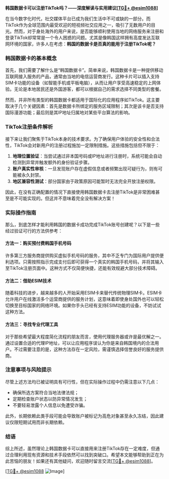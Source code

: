 **韩国数据卡可以注册TikTok吗？——深度解读与实用建议[[TG💪+ @esim1088](https://t.me/s/esim1088)]**

在当今数字化时代，社交媒体平台已成为我们生活中不可或缺的一部分。而TikTok作为全球范围内最受欢迎的短视频社交应用之一，吸引了无数用户的目光。然而，对于身处海外的用户来说，是否能够顺利使用当地的网络服务来注册和登录TikTok却常常是一个令人困惑的问题。尤其是像韩国这样拥有高度发达互联网环境的国家，许多人在考虑：**韩国的数据卡是否真的能用于注册TikTok呢？**

### 韩国数据卡的基本概念

首先，我们需要了解什么是“韩国数据卡”。简单来说，韩国数据卡是一种提供移动互联网接入服务的产品，通常由当地的电信运营商发行。这种卡片可以插入支持SIM卡功能的设备（如智能手机或平板电脑），从而让用户享受高速稳定的上网体验。无论是本地居民还是外国游客，都可以根据自己的需求选择不同类型的套餐。

然而，并非所有类型的韩国数据卡都适用于国际化的应用程序如TikTok。这主要取决于几个关键因素：首先是数据卡所绑定的服务区域限制；其次是该卡是否支持国际漫游功能；最后则是其IP地址归属地对某些平台算法的影响。

### TikTok注册条件解析

接下来让我们聚焦于TikTok本身的技术要求。为了确保用户体验的安全性和合法性，TikTok会对新用户的注册过程施加一定限制措施。这些措施包括但不限于：

1. **地理位置验证**：当尝试通过非本国号码或IP地址进行注册时，系统可能会自动检测到异常并触发额外的身份验证步骤。
2. **账户真实性审核**：一旦发现账户存在虚假信息或者频繁出现可疑行为，则有可能被永久封禁。
3. **地区兼容性测试**：部分国家由于政策原因可能暂时无法完全开放注册权限。

因此，在没有正确配置的情况下直接使用韩国数据卡去注册TikTok是非常困难甚至是不可能实现的。但这并不意味着完全没有解决方案！

### 实际操作指南

那么，到底怎样才能利用韩国的数据卡成功完成TikTok账号创建呢？以下是一些经过验证可行的方法供参考：

#### 方法一：购买预付费韩国手机号码
许多第三方服务商提供购买虚拟手机号码的服务，其中不乏专门为国际用户提供便利选项。只需按照指示完成支付后即可获得一个真实的韩国手机号码，并将其输入至TikTok注册页面中。这种方式不仅简便快捷，还能有效规避大部分技术障碍。

#### 方法二：借助ESIM技术
随着科技的进步，越来越多的人开始采用ESIM卡来替代传统物理SIM卡。ESIM卡允许用户在线激活多个运营商提供的服务计划，这意味着即使身处国外也可以轻松切换至目标国家的网络环境。如果你手头已经有支持ESIM功能的设备，不妨试试这种方法。

#### 方法三：寻找专业代理工具
对于那些希望最大程度简化流程的朋友而言，使用代理服务器或许是最优解之一。通过设置合适的代理IP地址，可以让应用程序误认为你是来自韩国境内的合法用户。不过需要注意的是，这种方法存在一定风险，需谨慎选择信誉良好的服务提供商。

### 注意事项与风险提示

尽管上述方法均已被证明具有可行性，但在实际操作过程中仍需注意以下几点：
- 确保所选方案符合当地法律法规；
- 定期检查账户状态以防异常情况发生；
- 不要轻易泄露个人信息以免遭受诈骗。

此外，长期依赖此类手段可能会导致账户被标记为高危对象甚至永久冻结，因此建议仅限短期试用而非长期依赖。

### 结语

综上所述，虽然理论上韩国数据卡可以直接用来注册TikTok存在一定难度，但通过合理利用现有资源和技术手段依然可以找到突破口。希望本文能够帮助到正在为此苦恼的朋友！如果还有其他疑问，欢迎随时留言交流[[TG💪+ @esim1088](https://t.me/s/esim1088)]。

[[TG💪+ @esim1088](https://t.me/s/esim1088) ![Image](https://i.postimg.cc/4NQfJmqS/Snipaste-2025-05-13-00-14-12.png)]